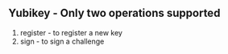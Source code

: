 
## Yubikey - Only two operations supported

1. register - to register a new key
2. sign - to sign a challenge
